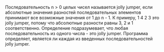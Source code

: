 Последовательность n > 0 целых чисел называется jolly jumper, если абсолютные значения разностей последовательных элементов принимают все возможные значения от 1 до n - 1. 
К примеру, 
1 4 2 3 
это jolly jumper, потому что абсолютные разности равны 3, 2 и 1 соответственно. 
Определение подразумевает, что любая последовательность из одного числа - это jolly jumper. Программа определяет, является ли каждая из введенных последовательностей jolly jumper. 
